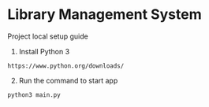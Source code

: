 # Library Management System

Project local setup guide

1. Install Python 3

```
https://www.python.org/downloads/
```

2. Run the command to start app

```
python3 main.py
```
